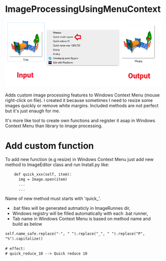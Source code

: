 # ImageProcessingUsingMenuContext

![img](https://github.com/Vitz/ImageProcessingUsingMenuContext/blob/master/process.png?raw=true)


Adds custom image processing features to Windows Context Menu (mouse right-click on file). I created it because sometimes I need to resize some images quickly or remove white margins. Included methods are not perfect but it's just enaugh for me.

It's more like tool to create own functions and register it asap in Windows Context Menu than library to image processing. 


# Add custom function
To add new function (e.g resize) in Windows Context Menu just add new method to ImageEditor class and run Install.py like:
```
    def quick_xxx(self, item):
      img = Image.open(item)
      ...
      ...
```
Name of new method must starts with 'quick_'.


- .bat files will be generated autmaticly in ImageRunnes dir,
- Windows registry will be filled automatically with each .bat runner,
- Tab name in Windows Context Menu is based on method name and build as below  

```
self.name_safe.replace("-", " ").replace("_", " ").replace("P", "%").capitalize()

# effect:
# quick_reduce_10 --> Quick reduce 10
```




